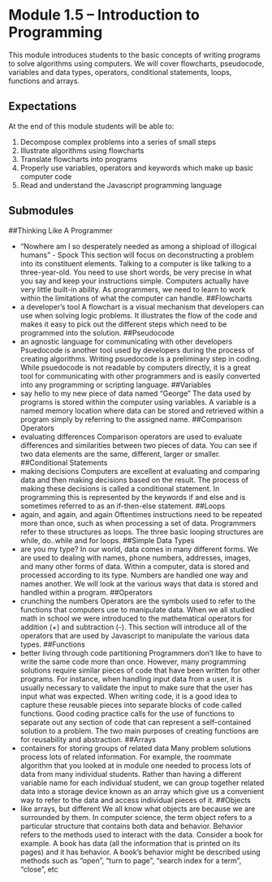 Module 1.5 – Introduction to Programming
========================================
This module introduces students to the basic concepts of writing programs to solve algorithms using computers. We will cover flowcharts, pseudocode, variables and data types, operators, conditional statements, loops, functions and arrays.

Expectations
------------
At the end of this module students will be able to:
1. Decompose complex problems into a series of small steps
2. Illustrate algorithms using flowcharts
3. Translate flowcharts into programs
4. Properly use variables, operators and keywords which make up basic computer code
5. Read and understand the Javascript programming language

Submodules
----------
##Thinking Like A Programmer
  * “Nowhere am I so desperately needed as among a shipload of illogical humans” - Spock
This section will focus on deconstructing a problem into its constituent elements. Talking to a computer is like talking to a three-year-old. You need to use short words, be very precise in what you say and keep your instructions simple. Computers actually have very little built-in ability. As programmers, we need to learn to work within the limitations of what the computer can handle.
##Flowcharts
  * a developer’s tool
A flowchart is a visual mechanism that developers can use when solving logic problems. It illustrates the flow of the code and makes it easy to pick out the different steps which need to be programmed into the solution.
##Pseudocode
  * an agnostic language for communicating with other developers
Psuedocode is another tool used by developers during the process of creating algorithms. Writing psuedocode is a preliminary step in coding. While psuedocode is not readable by computers directly, it is a great tool for communicating with other programmers and is easily converted into any programming or scripting language.
##Variables
  * say hello to my new piece of data named “George”
The data used by programs is stored within the computer using variables. A variable is a named memory location where data can be stored and retrieved within a program simply by referring to the assigned name.
##Comparison Operators
  * evaluating differences
Comparison operators are used to evaluate differences and similarities between two pieces of data. You can see if two data elements are the same, different, larger or smaller.
##Conditional Statements
  * making decisions
Computers are excellent at evaluating and comparing data and then making decisions based on the result. The process of making these decisions is called a conditional statement. In programming this is represented by the keywords if and else and is sometimes referred to as an if-then-else statement.
##Loops
  * again, and again, and again
Oftentimes instructions need to be repeated more than once, such as when processing a set of data. Programmers refer to these structures as loops. The three basic looping structures are while, do..while and for loops.
##Simple Data Types
  * are you my type?
In our world, data comes in many different forms. We are used to dealing with names, phone numbers, addresses, images, and many other forms of data. Within a computer, data is stored and processed according to its type. Numbers are handled one way and names another. We will look at the various ways that data is stored and handled within a program.
##Operators
  * crunching the numbers
Operators are the symbols used to refer to the functions that computers use to manipulate data. When we all studied math in school we were introduced to the mathematical operators for addition (+) and subtraction (-). This section will introduce all of the operators that are used by Javascript to manipulate the various data types.
##Functions
  * better living through code partitioning
Programmers don’t like to have to write the same code more than once. However, many programming solutions require similar pieces of code that have been written for other programs. For instance, when handling input data from a user, it is usually necessary to validate the input to make sure that the user has input what was expected. When writing code, it is a good idea to capture these reusable pieces into separate blocks of code called functions. Good coding practice calls for the use of functions to separate out any section of code that can represent a self-contained solution to a problem. The two main purposes of creating functions are for reusability and abstraction.
##Arrays
  * containers for storing groups of related data
Many problem solutions process lots of related information. For example, the roommate algorithm that you looked at in module one needed to process lots of data from many individual students. Rather than
having a different variable name for each individual student, we can group together related data into a storage device known as an array which give us a convenient way to refer to the data and access individual pieces of it.
##Objects
  * like arrays, but different
We all know what objects are because we are surrounded by them. In computer science, the term object refers to a particular structure that contains both data and behavior. Behavior refers to the methods used to interact with the data. Consider a book for example. A book has data (all the information that is printed on its pages) and it has behavior. A book’s behavior might be described using methods such as “open”, “turn to page”, “search index for a term”, “close”, etc
